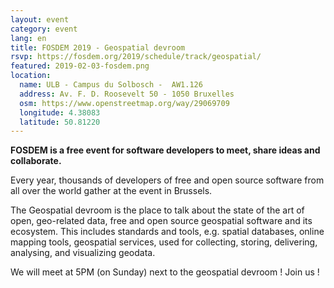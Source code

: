 ```yaml
---
layout: event
category: event
lang: en
title: FOSDEM 2019 - Geospatial devroom
rsvp: https://fosdem.org/2019/schedule/track/geospatial/
featured: 2019-02-03-fosdem.png
location:
  name: ULB - Campus du Solbosch -  AW1.126
  address: Av. F. D. Roosevelt 50 - 1050 Bruxelles
  osm: https://www.openstreetmap.org/way/29069709
  longitude: 4.38083
  latitude: 50.81220
---
```


**FOSDEM is a free event for software developers to meet, share ideas and collaborate.**

Every year, thousands of developers of free and open source software from all over the world gather at the event in Brussels.

The Geospatial devroom is the place to talk about the state of the art of open, geo-related data, free and open source geospatial software and its ecosystem. This includes standards and tools, e.g. spatial databases, online mapping tools, geospatial services, used for collecting, storing, delivering, analysing, and visualizing geodata.

We will meet at 5PM (on Sunday) next to the geospatial devroom ! Join us !
